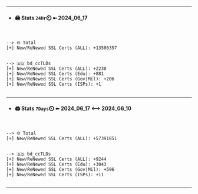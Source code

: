 

---
- #### 🖨️ **Stats** `24Hr`⏲️ ➼ 2024_06_17
```console


--> 🌐 Total
[+] New/ReNewed SSL Certs (ALL): +13506357


--> 🇧🇩 bd_ccTLDs
[+] New/ReNewed SSL Certs (ALL): +2230
[+] New/ReNewed SSL Certs (Edu): +881
[+] New/ReNewed SSL Certs (Gov|Mil): +206
[+] New/ReNewed SSL Certs (ISPs): +1


```

---
- #### 🖨️ **Stats** `7Days`⏲️ ➼ 2024_06_17 <--> 2024_06_10
```console


--> 🌐 Total
[+] New/ReNewed SSL Certs (ALL): +57391851


--> 🇧🇩 bd_ccTLDs
[+] New/ReNewed SSL Certs (ALL): +9244
[+] New/ReNewed SSL Certs (Edu): +3043
[+] New/ReNewed SSL Certs (Gov|Mil): +596
[+] New/ReNewed SSL Certs (ISPs): +11


```

---

